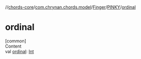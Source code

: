 //[chords-core](../../../../index.md)/[com.chrynan.chords.model](../../index.md)/[Finger](../index.md)/[PINKY](index.md)/[ordinal](ordinal.md)



# ordinal  
[common]  
Content  
val [ordinal](ordinal.md): [Int](https://kotlinlang.org/api/latest/jvm/stdlib/kotlin/-int/index.html)  



